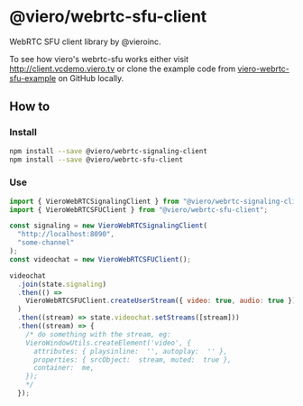 # @viero/webrtc-sfu-client

WebRTC SFU client library by @vieroinc.

To see how viero's webrtc-sfu works either visit http://client.vcdemo.viero.tv or clone the example code from [viero-webrtc-sfu-example](https://github.com/vieroinc/viero-webrtc-sfu-example) on GitHub locally.

## How to

### Install

```bash
npm install --save @viero/webrtc-signaling-client
npm install --save @viero/webrtc-sfu-client
```

### Use

```js
import { VieroWebRTCSignalingClient } from "@viero/webrtc-signaling-client";
import { VieroWebRTCSFUClient } from "@viero/webrtc-sfu-client";

const signaling = new VieroWebRTCSignalingClient(
  "http://localhost:8090",
  "some-channel"
);
const videochat = new VieroWebRTCSFUClient();

videochat
  .join(state.signaling)
  .then(() =>
    VieroWebRTCSFUClient.createUserStream({ video: true, audio: true })
  )
  .then((stream) => state.videochat.setStreams([stream]))
  .then((stream) => {
    /* do something with the stream, eg:
    VieroWindowUtils.createElement('video', {
      attributes: { playsinline:  '', autoplay:  '' },
      properties: { srcObject:  stream, muted:  true },
      container:  me,
    });
    */
  });
```
